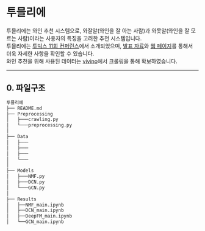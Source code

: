 # 투믈리에

투믈리에는 와인 추천 시스템으로, 와잘알(와인을 잘 아는 사람)과 와못알(와인을 잘 모르는 사람)이라는 사용자의 특징을 고려한 추천 시스템입니다.
<br>
투믈리에는 [투빅스 11회 컨퍼런스]()에서 소개되었으며, [발표 자료]()와 [웹 페이지]()를 통해서 더욱 자세한 사항을 확인할 수 있습니다.
<br>
와인 추천을 위해 사용된 데이터는 [vivino](https://www.vivino.com/FR/en/)에서 크롤링을 통해 확보하였습니다.

---------

## 0. 파일구조

```python
투믈리에
├── README.md
├── Preprocessing
│   ├───crawling.py
│   └───preprocessing.py
│   
├── Data
│   ├───
│   ├───
│   ├───
│   └───
│   
├── Models
│   ├───NMF.py
│   ├───DCN.py
│   └───GCN.py
│   
├── Results
│   ├──NMF_main.ipynb
│   ├──DCN_main.ipynb
│   ├──DeepFM_main.ipynb
│   └──GCN_main.ipynb

```

